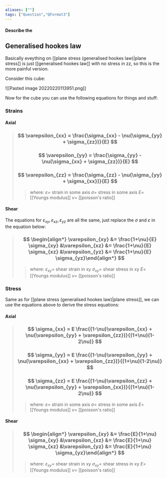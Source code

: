 ```yaml
---
aliases: [""]
tags: ["Question","QFormat3"]
---
```


#### Describe the
## Generalised hookes law
Basically eveything on [[plane stress (generalised hookes law)|plane stress]] is just [[generalised hookes law]] with no stress in zz, so this is the more painful version.

Consider this cube:

![[Pasted image 20220220113951.png]]

Now for the cube you can use the following equations for things and stuff:

### Strains
#### Axial
> ### $$ \varepsilon_{xx} = \frac{\sigma_{xx} - \nu(\sigma_{yy} + \sigma_{zz})}{E} $$ 
> ### $$ \varepsilon_{yy} = \frac{\sigma_{yy} - \nu(\sigma_{xx} + \sigma_{zz})}{E} $$ 
> ### $$ \varepsilon_{zz} = \frac{\sigma_{zz} - \nu(\sigma_{yy} + \sigma_{xx})}{E} $$ 
>> where:
>> $\varepsilon=$ strain in some axis
>> $\sigma=$ stress in some axis
>> $E=$ [[Youngs modulus]]
>> $\nu=$ [[poisson's ratio]]

#### Shear
The equations for $\varepsilon_{xy},\varepsilon_{xz},\varepsilon_{yz}$ are all the same, just replace the $\sigma$ and $\varepsilon$ in the equation below: 
> ### $$ \begin{align*} \varepsilon_{xy} &= \frac{1+\nu}{E} \sigma_{xy} &\varepsilon_{xz} &= \frac{1+\nu}{E} \sigma_{xz} &\varepsilon_{yz} &= \frac{1+\nu}{E} \sigma_{yz}\end{align*} $$ 
>> where:
>> $\varepsilon_{xy}=$ shear strain in xy
>> $\sigma_{xy}=$ shear stress in xy
>> $E=$ [[Youngs modulus]]
>> $\nu=$ [[poisson's ratio]]

### Stress
Same as for [[plane stress (generalised hookes law)|plane stress]], we can use the equations above to derive the stress equations:

#### Axial

> ### $$ \sigma_{xx} = E \frac{(1-\nu)\varepsilon_{xx} + \nu(\varepsilon_{yy} + \varepsilon_{zz})}{(1+\nu)(1-2\nu)} $$ 
> ### $$ \sigma_{yy} = E \frac{(1-\nu)\varepsilon_{yy} + \nu(\varepsilon_{xx} + \varepsilon_{zz})}{(1+\nu)(1-2\nu)} $$ 
> ### $$ \sigma_{zz} = E \frac{(1-\nu)\varepsilon_{zz} + \nu(\varepsilon_{yy} + \varepsilon_{xx})}{(1+\nu)(1-2\nu)} $$ 
>> where:
>> $\varepsilon=$ strain in some axis
>> $\sigma=$ stress in some axis
>> $E=$ [[Youngs modulus]]
>> $\nu=$ [[poisson's ratio]]

#### Shear
> ### $$ \begin{align*} \varepsilon_{xy} &= \frac{E}{1+\nu} \sigma_{xy} &\varepsilon_{xz} &= \frac{E}{1+\nu} \sigma_{xz} &\varepsilon_{yz} &= \frac{E}{1+\nu} \sigma_{yz}\end{align*} $$ 
>> where:
>> $\varepsilon_{xy}=$ shear strain in xy
>> $\sigma_{xy}=$ shear stress in xy
>> $E=$ [[Youngs modulus]]
>> $\nu=$ [[poisson's ratio]]